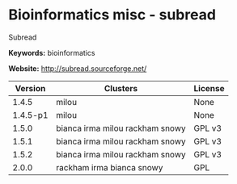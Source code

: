 # Bioinformatics misc - subread

Subread

**Keywords:** bioinformatics

**Website:** <http://subread.sourceforge.net/>

| Version | Clusters | License |
| ------- | -------- | ------- |
| 1.4.5 | milou | None |
| 1.4.5-p1 | milou | None |
| 1.5.0 | bianca irma milou rackham snowy | GPL v3 |
| 1.5.1 | bianca irma milou rackham snowy | GPL v3 |
| 1.5.2 | bianca irma milou rackham snowy | GPL v3 |
| 2.0.0 | rackham irma bianca snowy | GPL |
